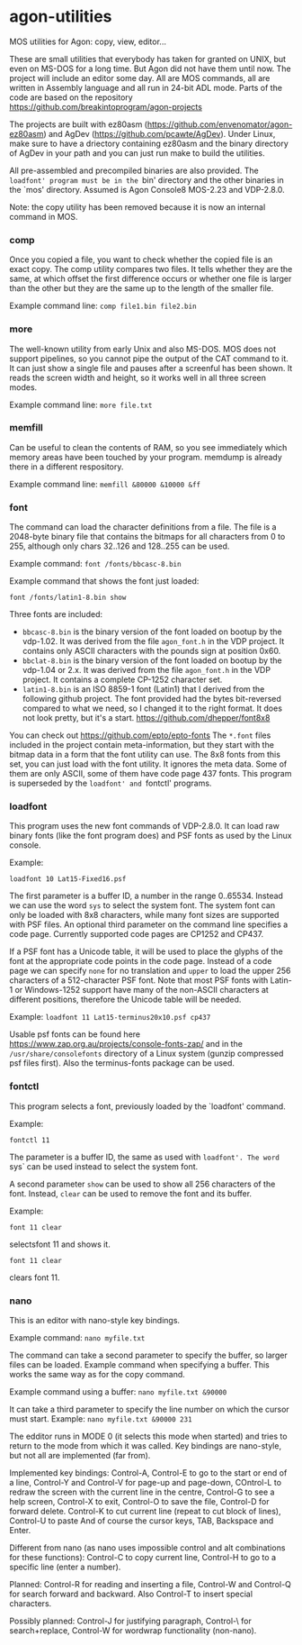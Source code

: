 # agon-utilities
MOS utilities for Agon: copy, view, editor...

These are small utilities that everybody has taken for granted on UNIX, but even on MS-DOS for a long time. But Agon did not have them until now.
The project will include an editor some day. All are MOS commands, all are written in Assembly language and all run in 24-bit ADL mode.
Parts of the code are based on the repository https://github.com/breakintoprogram/agon-projects

The projects are built with ez80asm
(https://github.com/envenomator/agon-ez80asm) and AgDev
(https://github.com/pcawte/AgDev). Under Linux, make sure to have a
driectory containing ez80asm and the binary directory of AgDev in your
path and you can just run make to build the utilities.

All pre-assembled and precompiled binaries are also provided. The
`loadfont' program must be in the `bin' directory and the other
binaries in the `mos' directory. Assumed is Agon Console8 MOS-2.23 and
VDP-2.8.0.

Note: the copy utility has been removed because it is now an internal command in MOS.

### comp

Once you copied a file, you want to check whether the copied file is an exact copy. The comp utility compares two files. It tells whether they are the same,
at which offset the first difference occurs or whether one file is larger than the other but they are the same up to the length of the smaller file.

Example command line: `comp file1.bin file2.bin`

### more

The well-known utility from early Unix and also MS-DOS. MOS does not support pipelines, so you cannot pipe the output of the CAT command to it. It can just show
a single file and pauses after a screenful has been shown. It reads the screen width and height, so it works well in all three screen modes.

Example command line: `more file.txt`

### memfill

Can be useful to clean the contents of RAM, so you see immediately which memory areas have been touched by your program. memdump is already there in a different respository.

Example command line: `memfill &80000 &10000 &ff`

### font

The command can load the character definitions from a file. The file is a 2048-byte binary file that contains the bitmaps for all characters from 0 to 255, 
although only chars 32..126 and 128..255 can be used.

Example command: `font /fonts/bbcasc-8.bin`

Example command that shows the font just loaded: 

`font /fonts/latin1-8.bin show`

Three fonts are included: 
- `bbcasc-8.bin` is the binary version of the font loaded on bootup by the vdp-1.02. It was derived from the file `agon_font.h`
 in the VDP project. It contains only ASCII characters with the pounds sign at position 0x60.
- `bbclat-8.bin` is the binary version of the font loaded on bootup by the vdp-1.04 or 2.x. It was derived from the file `agon_font.h`
 in the VDP project. It contains a complete CP-1252 character set.
- `latin1-8.bin` is an ISO 8859-1 font (Latin1) that I derived from the following github project. The font provided had
 the bytes bit-reversed compared to what we need, so I changed it to the right format. It does not look pretty, but it's a start.
https://github.com/dhepper/font8x8

You can check out https://github.com/epto/epto-fonts The `*.font`
files included in the project contain meta-information, but they start
with the bitmap data in a form that the font utility can use.  The 8x8
fonts from this set, you can just load with the font utility. It
ignores the meta data. Some of them are only ASCII, some of them have
code page 437 fonts. This program is superseded by the `loadfont' and
`fontctl' programs.

### loadfont

This program uses the new font commands of VDP-2.8.0. It can load raw
binary fonts (like the font program does) and PSF fonts as used by the
Linux console.

Example:

`loadfont 10 Lat15-Fixed16.psf`

The first parameter is a buffer ID, a number in the range 0..65534. Instead
we can use the word `sys` to select the system font. The system font can
only be loaded with 8x8 characters, while many font sizes are supported
with PSF files. An optional third parameter on the command line specifies
a code page. Currently supported code pages are CP1252 and CP437.

If a PSF font has a Unicode table, it will be used to place the glyphs
of the font at the appropriate code points in the code page.  Instead
of a code page we can specify `none` for no translation and `upper` to
load the upper 256 characters of a 512-character PSF font. Note that
most PSF fonts with Latin-1 or Windows-1252 support have many of the
non-ASCII characters at different positions, therefore the Unicode
table will be needed.

Example:
`loadfont 11 Lat15-terminus20x10.psf cp437`

Usable psf fonts can be found here
https://www.zap.org.au/projects/console-fonts-zap/ and in the
`/usr/share/consolefonts` directory of a Linux system (gunzip
compressed psf files first). Also the terminus-fonts package can be
used.

### fontctl

This program selects a font, previously loaded by the `loadfont' command.

Example:

`fontctl 11`

The parameter is a buffer ID, the same as used with `loadfont'. The
word `sys` can be used instead to select the system font.

A second parameter `show` can be used to show all 256 characters of the font.
Instead, `clear` can be used to remove the font and its buffer.

Example:

`font 11 clear`

selectsfont 11 and shows it.

`font 11 clear`

clears font 11.

### nano

This is an editor with nano-style key bindings.

Example command: `nano myfile.txt`

The command can take a second parameter to specify the buffer, so larger files can be loaded.
Example command when specifying a buffer. This works the same way as for the copy command.

Example command using a buffer:
`nano myfile.txt &90000`

It can take a third parameter to specify the line number on which the cursor must start. Example:
`nano myfile.txt &90000 231`

The edditor runs in MODE 0 (it selects this mode when started) and tries to return to the mode from which it was called.
Key bindings are nano-style, but not all are implemented (far from).

Implemented key bindings: Control-A, Control-E to go to the start or end of a line, Control-Y and Control-V for page-up and
page-down, COntrol-L to redraw the screen with the current line in the centre, Control-G to see a help screen, Control-X to exit, Control-O to save the file, 
Control-D for forward delete. Control-K to cut current line (repeat to cut block of lines), Control-U to paste
And of course the cursor keys, TAB, Backspace and Enter.

Different from nano (as nano uses impossible control and alt combinations for these functions): Control-C to copy current line,
Control-H to go to a specific line (enter a number).

Planned: Control-R for reading and inserting a file, Control-W and Control-Q
for search forward and backward. Also Control-T to insert special characters.

Possibly planned: Control-J for justifying paragraph, Control-\ for search+replace, Control-W for wordwrap functionality (non-nano).

 
